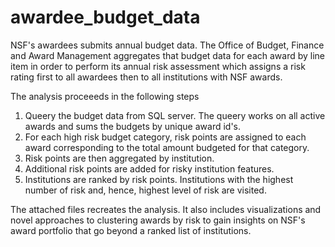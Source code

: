 # awardee_budget_data
NSF's awardees submits annual budget data. The Office of Budget, Finance and Award Management aggregates that budget data for each award by line item in order to perform its annual risk assessment which assigns a risk rating first to all awardees then to all institutions with NSF awards. 

The analysis proceeeds in the following steps

1. Queery the budget data from SQL server. The queery works on all active awards and sums the budgets by unique award id's.
2. For each high risk budget category, risk points are assigned to each award corresponding to the total amount budgeted for that category. 
3. Risk points are then aggregated by institution. 
4. Additional risk points are added for risky institution features.
5. Institutions are ranked by risk points. Institutions with the highest number of risk and, hence, highest level of risk are visited.

The attached files recreates the analysis. It also includes visualizations and novel approaches to clustering awards by risk to gain insights on NSF's award portfolio that go beyond a ranked list of institutions. 
